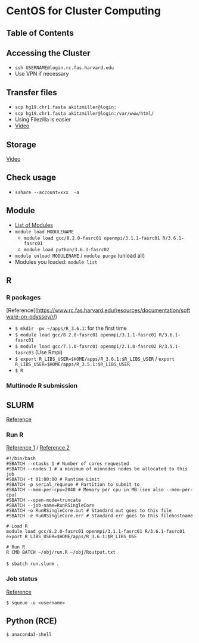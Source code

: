 # CentOS for Cluster Computing

## Table of Contents


## Accessing the Cluster
* `ssh USERNAME@login.rc.fas.harvard.edu`
* Use VPN if necessary

## Transfer files
* `scp hg19.chr1.fasta akitzmiller@login:`  
* `scp hg19.chr1.fasta akitzmiller@login:/var/www/html/`
* Using Filezilla is easier
* [Video](https://youtu.be/U9YqIVlEFN0?t=1776)

## Storage
[Video](https://youtu.be/U9YqIVlEFN0?t=1030)

## Check usage
* `sshare --account=xxx  -a`


## Module
* [List of Modules](https://portal.rc.fas.harvard.edu/apps/modules)
* `module load MODULENAME`
  * `module load gcc/8.2.0-fasrc01 openmpi/3.1.1-fasrc01 R/3.6.1-fasrc01`
  * `module load python/3.6.3-fasrc02`
* `module unload MODULENAME` / `module purge` (unload all)
* Modules you loaded: `module list`


## R
### R packages
[Reference[(https://www.rc.fas.harvard.edu/resources/documentation/software-on-odyssey/r/)

* `$ mkdir -pv ~/apps/R_3.6.1`: for the first time
* `$ module load gcc/8.2.0-fasrc01 openmpi/3.1.1-fasrc01 R/3.6.1-fasrc01`
* `$ module load gcc/7.1.0-fasrc01 openmpi/2.1.0-fasrc02 R/3.5.1-fasrc03` (Use Rmpi)
* `$ export R_LIBS_USER=$HOME/apps/R_3.6.1:$R_LIBS_USER` / `export R_LIBS_USER=$HOME/apps/R_3.5.1:$R_LIBS_USER`
* `$ R`

### Multinode R submission



## SLURM
[Reference](https://slurm.schedmd.com/sbatch.html)

### Run R

[Reference 1](https://hcc.unl.edu/docs/guides/submitting_jobs/submitting_r_jobs/) / [Reference 2](https://www.chpc.utah.edu/documentation/software/r-language.php)

```
#!/bin/bash
#SBATCH --ntasks 1 # Number of cores requested
#SBATCH --nodes 1 # a minimum of minnodes nodes be allocated to this job
#SBATCH -t 01:00:00 # Runtime Limit
#SBATCH -p serial_requeue # Partition to submit to
#SBATCH --mem-per-cpu=2048 # Memory per cpu in MB (see also --mem-per-cpu)
#SBATCH --open-mode=truncate
#SBATCH --job-name=RunRSingleCore
#SBATCH -o RunRSingleCore.out # Standard out goes to this file
#SBATCH -e RunRSingleCore.err # Standard err goes to this filehostname

# Load R
module load gcc/8.2.0-fasrc01 openmpi/3.1.1-fasrc01 R/3.6.1-fasrc01
export R_LIBS_USER=$HOME/apps/R_3.6.1:$R_LIBS_USE

# Run R
R CMD BATCH ~/obj/run.R ~/obj/Routput.txt
```

`$ sbatch run.slurm `.

### Job status
[Reference](https://www.rc.fas.harvard.edu/resources/documentation/convenient-slurm-commands/)

`$ squeue -u <username>`


## Python (RCE)
`$ anaconda3-shell`
